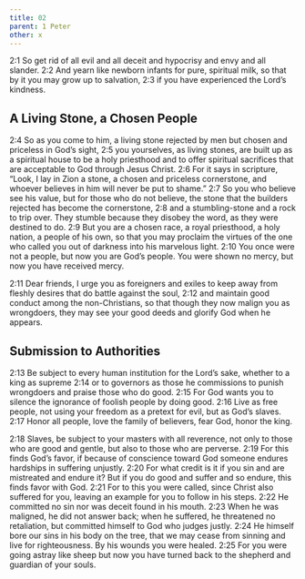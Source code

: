```yaml
---
title: 02
parent: 1 Peter
other: x
---
```


<a name="2:1">2:1</a> So get rid of all evil and all deceit and hypocrisy and envy and all slander. <a name="2:2">2:2</a> And yearn like newborn infants for pure, spiritual milk, so that by it you may grow up to salvation, <a name="2:3">2:3</a> if you have experienced the Lord’s kindness.

## A Living Stone, a Chosen People

<a name="2:4">2:4</a> So as you come to him, a living stone rejected by men but chosen and priceless in God’s sight, <a name="2:5">2:5</a> you yourselves, as living stones, are built up as a spiritual house to be a holy priesthood and to offer spiritual sacrifices that are acceptable to God through Jesus Christ. <a name="2:6">2:6</a> For it says in scripture, “Look, I lay in Zion a stone, a chosen and priceless cornerstone, and whoever believes in him will never be put to shame.” <a name="2:7">2:7</a> So you who believe see his value, but for those who do not believe, the stone that the builders rejected has become the cornerstone, <a name="2:8">2:8</a> and a stumbling-stone and a rock to trip over. They stumble because they disobey the word, as they were destined to do. <a name="2:9">2:9</a> But you are a chosen race, a royal priesthood, a holy nation, a people of his own, so that you may proclaim the virtues of the one who called you out of darkness into his marvelous light. <a name="2:10">2:10</a> You once were not a people, but now you are God’s people. You were shown no mercy, but now you have received mercy.

<a name="2:11">2:11</a> Dear friends, I urge you as foreigners and exiles to keep away from fleshly desires that do battle against the soul, <a name="2:12">2:12</a> and maintain good conduct among the non-Christians, so that though they now malign you as wrongdoers, they may see your good deeds and glorify God when he appears.

## Submission to Authorities

<a name="2:13">2:13</a> Be subject to every human institution for the Lord’s sake, whether to a king as supreme <a name="2:14">2:14</a> or to governors as those he commissions to punish wrongdoers and praise those who do good. <a name="2:15">2:15</a> For God wants you to silence the ignorance of foolish people by doing good. <a name="2:16">2:16</a> Live as free people, not using your freedom as a pretext for evil, but as God’s slaves. <a name="2:17">2:17</a> Honor all people, love the family of believers, fear God, honor the king.

<a name="2:18">2:18</a> Slaves, be subject to your masters with all reverence, not only to those who are good and gentle, but also to those who are perverse. <a name="2:19">2:19</a> For this finds God’s favor, if because of conscience toward God someone endures hardships in suffering unjustly. <a name="2:20">2:20</a> For what credit is it if you sin and are mistreated and endure it? But if you do good and suffer and so endure, this finds favor with God. <a name="2:21">2:21</a> For to this you were called, since Christ also suffered for you, leaving an example for you to follow in his steps. <a name="2:22">2:22</a> He committed no sin nor was deceit found in his mouth. <a name="2:23">2:23</a> When he was maligned, he did not answer back; when he suffered, he threatened no retaliation, but committed himself to God who judges justly. <a name="2:24">2:24</a> He himself bore our sins in his body on the tree, that we may cease from sinning and live for righteousness. By his wounds you were healed. <a name="2:25">2:25</a> For you were going astray like sheep but now you have turned back to the shepherd and guardian of your souls.
